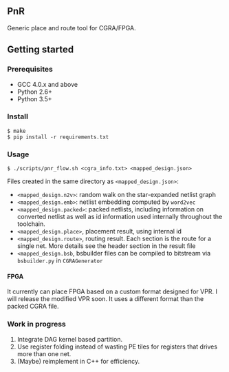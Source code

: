 PnR
---
Generic place and route tool for CGRA/FPGA.
## Getting started
### Prerequisites
+ GCC 4.0.x and above
+ Python 2.6+
+ Python 3.5+
### Install
```
$ make
$ pip install -r requirements.txt
```
### Usage
```
$ ./scripts/pnr_flow.sh <cgra_info.txt> <mapped_design.json>
```
Files created in the same directory as `<mapped_design.json>`:
+ `<mapped_design.n2v>`: random walk on the star-expanded netlist graph
+ `<mapped_design.emb>`: netlist embedding computed by `word2vec`
+ `<mapped_design.packed>`: packed netlists, including information on converted netlist as well as id information used internally throughout the toolchain.
+ `<mapped_design.place>`, placement result, using internal id
+ `<mapped_design.route>`, routing result. Each section is the route for a single net. More details see the header section in the result file
+ `<mapped_design.bsb`, bsbuilder files can be compiled to bitstream via `bsbuilder.py` in `CGRAGenerator`

#### FPGA
It currently can place FPGA based on a custom format designed for VPR. I will release the modified VPR soon. It uses a different format than the packed CGRA file.

### Work in progress
1. Integrate DAG kernel based partition.
2. Use register folding instead of wasting PE tiles for registers that drives more than one net.
3. (Maybe) reimplement in C++ for efficiency.
